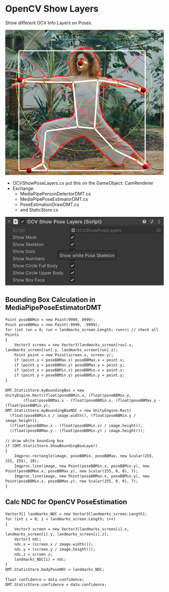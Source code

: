 

# OpenCV Show Layers

Show different OCV Info Layers on Poses.

![HTML Basics](./boundingBox.png)

* OCVShowPoseLayers.cs put this on the GameObject: CamRenderer
* Exchange:
  * MediaPipePersonDetectorDMT.cs
  * MediaPipePoseEstimatorDMT.cs
  * PoseEstimationDrawDMT.cs
  * and StaticStore.cs

![HTML Basics](./showPoseLayers.png)

## Bounding Box Calculation in MediaPipePoseEstimatorDMT

```
Point poseBBMin = new Point(9999, 9999);
Point poseBBMax = new Point(-9999, -9999);
for (int run = 0; run < landmarks_screen.Length; run++) // check all Points
{
    Vector3 screen = new Vector3(landmarks_screen[run].x, landmarks_screen[run].y, landmarks_screen[run].z);
    Point point = new Point(screen.x, screen.y);
    if (point.x > poseBBMax.x) poseBBMax.x = point.x;
    if (point.y > poseBBMax.y) poseBBMax.y = point.y;
    if (point.x < poseBBMin.x) poseBBMin.x = point.x;
    if (point.y < poseBBMin.y) poseBBMin.y = point.y;
}

DMT.StaticStore.myBoundingBox = new UnityEngine.Rect((float)poseBBMin.x, (float)poseBBMin.y, 
        (float)poseBBMax.x - (float)poseBBMin.x, (float)poseBBMax.y - (float)poseBBMin.y);
DMT.StaticStore.myBoundingBoxNDC = new UnityEngine.Rect(
  (float)poseBBMin.x / image.width(), (float)poseBBMin.y / image.height(),
  ((float)poseBBMax.x - (float)poseBBMin.x) / image.height(),
  ((float)poseBBMax.y - (float)poseBBMin.y) / image.height());

// draw white bounding box
if (DMT.StaticStore.ShowBoundingBoxLayer)
{
    Imgproc.rectangle(image, poseBBMin, poseBBMax, new Scalar(255, 255, 255), 10);
    Imgproc.line(image, new Point(poseBBMin.x, poseBBMin.y), new Point(poseBBMax.x, poseBBMax.y), new Scalar(255, 0, 0), 7);
    Imgproc.line(image, new Point(poseBBMax.x, poseBBMin.y), new Point(poseBBMin.x, poseBBMax.y), new Scalar(255, 0, 0), 7);
}
```

## Calc NDC for OpenCV PoseEstimation

```
Vector3[] landmarks_NDC = new Vector3[landmarks_screen.Length];
for (int i = 0; i < landmarks_screen.Length; i++)
{
    Vector3 screen = new Vector3(landmarks_screen[i].x, landmarks_screen[i].y, landmarks_screen[i].z);
    Vector3 ndc;
    ndc.x = (screen.x / image.width());
    ndc.y = (screen.y / image.height());
    ndc.z = screen.z;
    landmarks_NDC[i] = ndc;
}
DMT.StaticStore.bodyPoseNDC = landmarks_NDC;

float confidence = data.confidence;
DMT.StaticStore.confidence = data.confidence;
```



